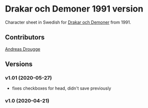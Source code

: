 # Drakar och Demoner 1991 version

Character sheet in Swedish for [Drakar och Demoner](https://sv.wikipedia.org/wiki/Drakar_och_Demoner#Femte_utg%C3%A5van,_1991) from 1991. 

## Contributors
[Andreas Drougge](https://app.roll20.net/users/5973081/)

## Versions
### v1.01 (2020-05-27)
* fixes checkboxes for head, didn't save previously

### v1.0 (2020-04-21)